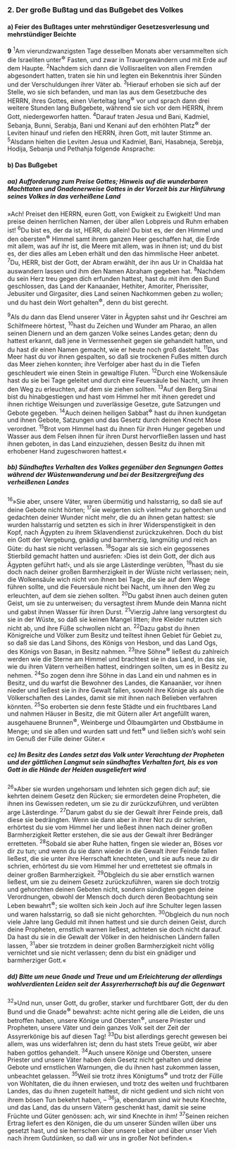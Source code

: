 ### 2. Der große Bußtag und das Bußgebet des Volkes

#### a) Feier des Bußtages unter mehrstündiger Gesetzesverlesung und mehrstündiger Beichte

__9__
<sup>1</sup>Am vierundzwanzigsten Tage desselben Monats aber versammelten sich die Israeliten unter<sup title="oder: zu einem">&#x2732;</sup> Fasten, und zwar in Trauergewändern und mit Erde auf dem Haupte.
<sup>2</sup>Nachdem sich dann die Vollisraeliten von allen Fremden abgesondert hatten, traten sie hin und legten ein Bekenntnis ihrer Sünden und der Verschuldungen ihrer Väter ab.
<sup>3</sup>Hierauf erhoben sie sich auf der Stelle, wo sie sich befanden, und man las aus dem Gesetzbuche des HERRN, ihres Gottes, einen Vierteltag lang<sup title="d.h. drei Stunden lang">&#x2732;</sup> vor und sprach dann drei weitere Stunden lang Bußgebete, während sie sich vor dem HERRN, ihrem Gott, niedergeworfen hatten.
<sup>4</sup>Darauf traten Jesua und Bani, Kadmiel, Sebanja, Bunni, Serabja, Bani und Kenani auf den erhöhten Platz<sup title="d.h. die Tribüne oder Kanzel">&#x2732;</sup> der Leviten hinauf und riefen den HERRN, ihren Gott, mit lauter Stimme an.
<sup>5</sup>Alsdann hielten die Leviten Jesua und Kadmiel, Bani, Hasabneja, Serebja, Hodija, Sebanja und Pethahja folgende Ansprache:

#### b) Das Bußgebet

##### aa) Aufforderung zum Preise Gottes; Hinweis auf die wunderbaren Machttaten und Gnadenerweise Gottes in der Vorzeit bis zur Hinführung seines Volkes in das verheißene Land

»Ach! Preiset den HERRN, euren Gott, von Ewigkeit zu Ewigkeit! Und man preise deinen herrlichen Namen, der über allen Lobpreis und Ruhm erhaben ist!
<sup>6</sup>Du bist es, der da ist, HERR, du allein! Du bist es, der den Himmel und den obersten<sup title="oder: innersten">&#x2732;</sup> Himmel samt ihrem ganzen Heer geschaffen hat, die Erde mit allem, was auf ihr ist, die Meere mit allem, was in ihnen ist; und du bist es, der dies alles am Leben erhält und den das himmlische Heer anbetet.
<sup>7</sup>Du, HERR, bist der Gott, der Abram erwählt, der ihn aus Ur in Chaldäa hat auswandern lassen und ihm den Namen Abraham gegeben hat.
<sup>8</sup>Nachdem du sein Herz treu gegen dich erfunden hattest, hast du mit ihm den Bund geschlossen, das Land der Kanaanäer, Hethiter, Amoriter, Pherissiter, Jebusiter und Girgasiter, dies Land seinen Nachkommen geben zu wollen; und du hast dein Wort gehalten<sup title="= deine Verheißung erfüllt">&#x2732;</sup>, denn du bist gerecht.

<sup>9</sup>Als du dann das Elend unserer Väter in Ägypten sahst und ihr Geschrei am Schilfmeere hörtest,
<sup>10</sup>hast du Zeichen und Wunder am Pharao, an allen seinen Dienern und an dem ganzen Volke seines Landes getan; denn du hattest erkannt, daß jene in Vermessenheit gegen sie gehandelt hatten, und du hast dir einen Namen gemacht, wie er heute noch groß dasteht.
<sup>11</sup>Das Meer hast du vor ihnen gespalten, so daß sie trockenen Fußes mitten durch das Meer ziehen konnten; ihre Verfolger aber hast du in die Tiefen geschleudert wie einen Stein in gewaltige Fluten.
<sup>12</sup>Durch eine Wolkensäule hast du sie bei Tage geleitet und durch eine Feuersäule bei Nacht, um ihnen den Weg zu erleuchten, auf dem sie ziehen sollten.
<sup>13</sup>Auf den Berg Sinai bist du hinabgestiegen und hast vom Himmel her mit ihnen geredet und ihnen richtige Weisungen und zuverlässige Gesetze, gute Satzungen und Gebote gegeben.
<sup>14</sup>Auch deinen heiligen Sabbat<sup title="= Ruhetag">&#x2732;</sup> hast du ihnen kundgetan und ihnen Gebote, Satzungen und das Gesetz durch deinen Knecht Mose verordnet.
<sup>15</sup>Brot vom Himmel hast du ihnen für ihren Hunger gegeben und Wasser aus dem Felsen ihnen für ihren Durst hervorfließen lassen und hast ihnen geboten, in das Land einzuziehen, dessen Besitz du ihnen mit erhobener Hand zugeschworen hattest.«

##### bb) Sündhaftes Verhalten des Volkes gegenüber den Segnungen Gottes während der Wüstenwanderung und bei der Besitzergreifung des verheißenen Landes

<sup>16</sup>»Sie aber, unsere Väter, waren übermütig und halsstarrig, so daß sie auf deine Gebote nicht hörten;
<sup>17</sup>sie weigerten sich vielmehr zu gehorchen und gedachten deiner Wunder nicht mehr, die du an ihnen getan hattest: sie wurden halsstarrig und setzten es sich in ihrer Widerspenstigkeit in den Kopf, nach Ägypten zu ihrem Sklavendienst zurückzukehren. Doch du bist ein Gott der Vergebung, gnädig und barmherzig, langmütig und reich an Güte: du hast sie nicht verlassen.
<sup>18</sup>Sogar als sie sich ein gegossenes Stierbild gemacht hatten und ausriefen: ›Dies ist dein Gott, der dich aus Ägypten geführt hat!‹, und als sie arge Lästerdinge verübten,
<sup>19</sup>hast du sie doch nach deiner großen Barmherzigkeit in der Wüste nicht verlassen; nein, die Wolkensäule wich nicht von ihnen bei Tage, die sie auf dem Wege führen sollte, und die Feuersäule nicht bei Nacht, um ihnen den Weg zu erleuchten, auf dem sie ziehen sollten.
<sup>20</sup>Du gabst ihnen auch deinen guten Geist, um sie zu unterweisen; du versagtest ihrem Munde dein Manna nicht und gabst ihnen Wasser für ihren Durst.
<sup>21</sup>Vierzig Jahre lang versorgtest du sie in der Wüste, so daß sie keinen Mangel litten; ihre Kleider nutzten sich nicht ab, und ihre Füße schwollen nicht an.
<sup>22</sup>Dazu gabst du ihnen Königreiche und Völker zum Besitz und teiltest ihnen Gebiet für Gebiet zu, so daß sie das Land Sihons, des Königs von Hesbon, und das Land Ogs, des Königs von Basan, in Besitz nahmen.
<sup>23</sup>Ihre Söhne<sup title="oder: Kinder">&#x2732;</sup> ließest du zahlreich werden wie die Sterne am Himmel und brachtest sie in das Land, in das sie, wie du ihren Vätern verheißen hattest, eindringen sollten, um es in Besitz zu nehmen.
<sup>24</sup>So zogen denn ihre Söhne in das Land ein und nahmen es in Besitz, und du warfst die Bewohner des Landes, die Kanaanäer, vor ihnen nieder und ließest sie in ihre Gewalt fallen, sowohl ihre Könige als auch die Völkerschaften des Landes, damit sie mit ihnen nach Belieben verfahren könnten.
<sup>25</sup>So eroberten sie denn feste Städte und ein fruchtbares Land und nahmen Häuser in Besitz, die mit Gütern aller Art angefüllt waren, ausgehauene Brunnen<sup title="= Zisternen">&#x2732;</sup>, Weinberge und Ölbaumgärten und Obstbäume in Menge; und sie aßen und wurden satt und fett<sup title="oder: reich">&#x2732;</sup> und ließen sich’s wohl sein im Genuß der Fülle deiner Güter.«

##### cc) Im Besitz des Landes setzt das Volk unter Verachtung der Propheten und der göttlichen Langmut sein sündhaftes Verhalten fort, bis es von Gott in die Hände der Heiden ausgeliefert wird

<sup>26</sup>»Aber sie wurden ungehorsam und lehnten sich gegen dich auf; sie kehrten deinem Gesetz den Rücken; sie ermordeten deine Propheten, die ihnen ins Gewissen redeten, um sie zu dir zurückzuführen, und verübten arge Lästerdinge.
<sup>27</sup>Darum gabst du sie der Gewalt ihrer Feinde preis, daß diese sie bedrängten. Wenn sie dann aber in ihrer Not zu dir schrien, erhörtest du sie vom Himmel her und ließest ihnen nach deiner großen Barmherzigkeit Retter erstehen, die sie aus der Gewalt ihrer Bedränger erretteten.
<sup>28</sup>Sobald sie aber Ruhe hatten, fingen sie wieder an, Böses vor dir zu tun; und wenn du sie dann wieder in die Gewalt ihrer Feinde fallen ließest, die sie unter ihre Herrschaft knechteten, und sie aufs neue zu dir schrien, erhörtest du sie vom Himmel her und errettetest sie oftmals in deiner großen Barmherzigkeit.
<sup>29</sup>Obgleich du sie aber ernstlich warnen ließest, um sie zu deinem Gesetz zurückzuführen, waren sie doch trotzig und gehorchten deinen Geboten nicht, sondern sündigten gegen deine Verordnungen, obwohl der Mensch doch durch deren Beobachtung sein Leben bewahrt<sup title="oder: das Leben gewinnt">&#x2732;</sup>; sie wollten sich kein Joch auf ihre Schulter legen lassen und waren halsstarrig, so daß sie nicht gehorchten.
<sup>30</sup>Obgleich du nun noch viele Jahre lang Geduld mit ihnen hattest und sie durch deinen Geist, durch deine Propheten, ernstlich warnen ließest, achteten sie doch nicht darauf. Da hast du sie in die Gewalt der Völker in den heidnischen Ländern fallen lassen,
<sup>31</sup>aber sie trotzdem in deiner großen Barmherzigkeit nicht völlig vernichtet und sie nicht verlassen; denn du bist ein gnädiger und barmherziger Gott.«

##### dd) Bitte um neue Gnade und Treue und um Erleichterung der allerdings wohlverdienten Leiden seit der Assyrerherrschaft bis auf die Gegenwart

<sup>32</sup>»Und nun, unser Gott, du großer, starker und furchtbarer Gott, der du den Bund und die Gnade<sup title="= deinen Gnadenbund">&#x2732;</sup> bewahrst: achte nicht gering alle die Leiden, die uns betroffen haben, unsere Könige und Obersten<sup title="oder: Fürsten">&#x2732;</sup>, unsere Priester und Propheten, unsere Väter und dein ganzes Volk seit der Zeit der Assyrerkönige bis auf diesen Tag!
<sup>33</sup>Du bist allerdings gerecht gewesen bei allem, was uns widerfahren ist; denn du hast stets Treue geübt, wir aber haben gottlos gehandelt.
<sup>34</sup>Auch unsere Könige und Obersten, unsere Priester und unsere Väter haben dein Gesetz nicht gehalten und deine Gebote und ernstlichen Warnungen, die du ihnen hast zukommen lassen, unbeachtet gelassen.
<sup>35</sup>Weil sie trotz ihres Königtums<sup title="oder: ihrer königlichen Würde">&#x2732;</sup> und trotz der Fülle von Wohltaten, die du ihnen erwiesen, und trotz des weiten und fruchtbaren Landes, das du ihnen zugeteilt hattest, dir nicht gedient und sich nicht von ihrem bösen Tun bekehrt haben, –
<sup>36</sup>ja, ebendarum sind wir heute Knechte, und das Land, das du unsern Vätern geschenkt hast, damit sie seine Früchte und Güter genössen: ach, wir sind Knechte in ihm!
<sup>37</sup>Seinen reichen Ertrag liefert es den Königen, die du um unserer Sünden willen über uns gesetzt hast, und sie herrschen über unsere Leiber und über unser Vieh nach ihrem Gutdünken, so daß wir uns in großer Not befinden.«